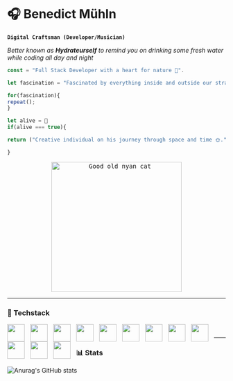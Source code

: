 # 🎧 Benedict Mühln
**`Digital Craftsman (Developer/Musician)`**

*Better known as **Hydrateurself** to remind you on drinking some fresh water while coding all day and night*

``` Typescript
const = "Full Stack Developer with a heart for nature 🌱".

let fascination = "Fascinated by everything inside and outside our stratosphere 💫"

for(fascination){
repeat(); 
}

let alive = 💚
if(alive === true){

return ("Creative individual on his journey through space and time 🌞.")

}
```


<p align="center"> <kbd><img src="https://media4.giphy.com/media/v1.Y2lkPTc5MGI3NjExdnJibzU1Y3JjOWV6b2t0MmVzZnliYXJpczQ0NWQxaG9mNGU2dWZybSZlcD12MV9pbnRlcm5hbF9naWZfYnlfaWQmY3Q9Zw/CS1EfWWymZPeo/giphy.webp" alt="Good old nyan cat" width="300px" height="300px" /></kbd></p>

<hr>

### 🔧 Techstack

 <img align="left" width="40px" height="40px" style="padding-right:10px" src="https://cdn.jsdelivr.net/gh/devicons/devicon@latest/icons/react/react-original.svg" />
 <img align="left" width="40px" height="40px" style="padding-right:10px" src="https://cdn.jsdelivr.net/gh/devicons/devicon@latest/icons/typescript/typescript-original.svg" />
 <img align="left" width="40px" height="40px" style="padding-right:10px" src="https://cdn.jsdelivr.net/gh/devicons/devicon@latest/icons/nextjs/nextjs-original.svg" />
 <img align="left" width="40px" height="40px" style="padding-right:10px" src="https://cdn.jsdelivr.net/gh/devicons/devicon@latest/icons/javascript/javascript-plain.svg" />
 <img align="left" width="40px" height="40px" style="padding-right:10px" src="https://cdn.jsdelivr.net/gh/devicons/devicon@latest/icons/postgresql/postgresql-original.svg" />
 <img align="left" width="40px" height="40px" style="padding-right:10px" src="https://cdn.jsdelivr.net/gh/devicons/devicon@latest/icons/tailwindcss/tailwindcss-original.svg" />
 <img align="left" width="40px" height="40px" style="padding-right:10px" src="https://cdn.jsdelivr.net/gh/devicons/devicon@latest/icons/docker/docker-original.svg" />
 <img align="left" width="40px" height="40px" style="padding-right:10px" src="https://cdn.jsdelivr.net/gh/devicons/devicon@latest/icons/bun/bun-original.svg" />
 <img align="left" width="40px" height="40px" style="padding-right:10px" src="https://cdn.jsdelivr.net/gh/devicons/devicon@latest/icons/css3/css3-original.svg" />
 <img align="left" width="40px" height="40px" style="padding-right:10px" src="https://cdn.jsdelivr.net/gh/devicons/devicon@latest/icons/html5/html5-original.svg" />
 <img align="left" width="40px" height="40px" style="padding-right:10px" src="https://cdn.jsdelivr.net/gh/devicons/devicon@latest/icons/git/git-original.svg" />
 <img align="left" width="40px" height="40px" style="padding-right:10px" src="https://cdn.jsdelivr.net/gh/devicons/devicon@latest/icons/npm/npm-original-wordmark.svg" />

<br>

<hr>



 ### 📊 Stats
![Anurag's GitHub stats](https://github-readme-stats.vercel.app/api?username=Hydrateurself&show_icons=true&theme=tokyonight)
          

          
          
 
          
 
          
 
          
 
          
 
          
          
          
          
          
                    
          

<!---
Hydrateurself/Hydrateurself is a ✨ special ✨ repository because its `README.md` (this file) appears on your GitHub profile.
You can click the Preview link to take a look at your changes.
--->
